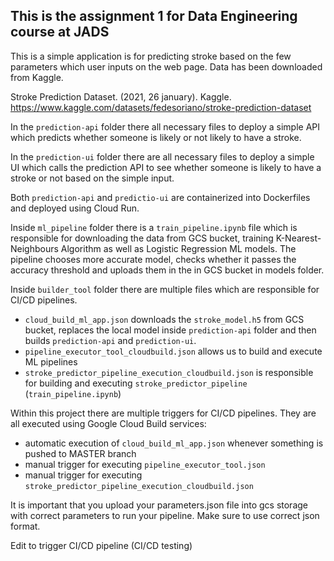 ## This is the assignment 1 for Data Engineering course at JADS ##
This is a simple application is for predicting stroke based on the few parameters which user inputs on the web page. Data has been downloaded from Kaggle.

Stroke Prediction Dataset. (2021, 26 january). Kaggle. https://www.kaggle.com/datasets/fedesoriano/stroke-prediction-dataset

In the `prediction-api` folder there all necessary files to deploy a simple API which predicts whether someone is likely or not likely to have a stroke.

In the `prediction-ui` folder there are all necessary files to deploy a simple UI which calls the prediction API to see whether someone is likely to have a stroke or not based on the simple input.  

Both `prediction-api` and `predictio-ui` are containerized into Dockerfiles and deployed using Cloud Run.

Inside `ml_pipeline` folder there is a `train_pipeline.ipynb` file which is responsible for downloading the data from GCS bucket, training K-Nearest-Neighbours Algorithm as well as Logistic Regression ML models.
The pipeline chooses more accurate model, checks whether it passes the accuracy threshold and uploads them in the in GCS bucket in models folder.

Inside `builder_tool` folder there are multiple files which are responsible for CI/CD pipelines.
- `cloud_build_ml_app.json` downloads the `stroke_model.h5` from GCS bucket, replaces the local model inside `prediction-api` folder and then builds `prediction-api` and `prediction-ui`.
- `pipeline_executor_tool_cloudbuild.json` allows us to build and execute ML pipelines
- `stroke_predictor_pipeline_execution_cloudbuild.json` is responsible for building and executing `stroke_predictor_pipeline` (`train_pipeline.ipynb`)

Within this project there are multiple triggers for CI/CD pipelines. They are all executed using Google Cloud Build services:
- automatic execution of `cloud_build_ml_app.json` whenever something is pushed to MASTER branch
- manual trigger for executing `pipeline_executor_tool.json`
- manual trigger for executing `stroke_predictor_pipeline_execution_cloudbuild.json`

It is important that you upload your parameters.json file into gcs storage with correct parameters to run your pipeline. Make sure to use correct json format.

Edit to trigger CI/CD pipeline (CI/CD testing)